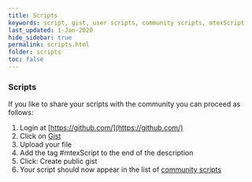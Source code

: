```yaml
---
title: Scripts
keywords: script, gist, user scripts, community scripts, mtexScript
last_updated: 1-Jan-2020
hide_sidebar: true
permalink: scripts.html
folder: scripts
toc: false
---
```


### Scripts ###

If you like to share your scripts with the community you can proceed as
follows:

1. Login at [https://github.com/](https://github.com/)
2. Click on [Gist](https://gist.github.com/)
3. Upload your file
4. Add the tag #mtexScript to the end of the description
5. Click: Create public gist
6. Your script should now appear in the list of [community scripts](https://gist.github.com/search?utf8=%E2%9C%93&q=%23mtexScript)
